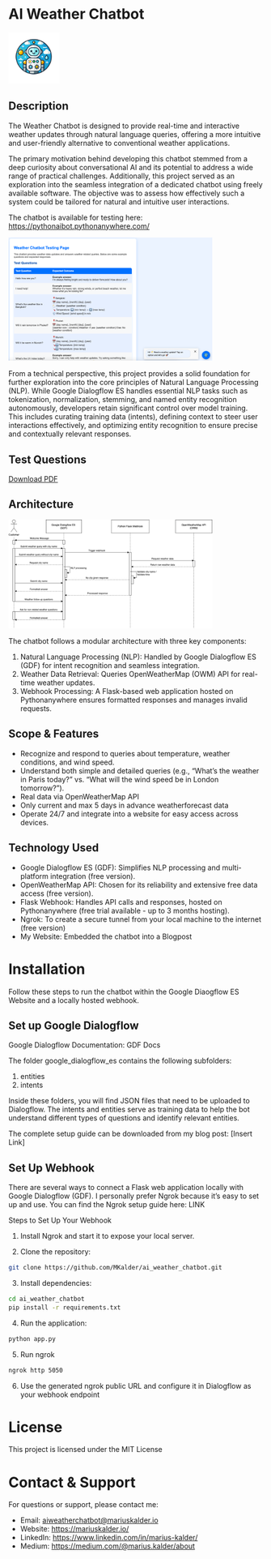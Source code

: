 # AI Weather Chatbot

<img src="images/chatbot_images/bot_icon/weather_chatbot.png" alt="Chatbot" width="20%">

## Description
The Weather Chatbot is designed to provide real-time and interactive weather updates through natural language queries, offering a more intuitive and user-friendly alternative to conventional weather applications.

The primary motivation behind developing this chatbot stemmed from a deep curiosity about conversational AI and its potential to address a wide range of practical challenges. Additionally, this project served as an exploration into the seamless integration of a dedicated chatbot using freely available software. The objective was to assess how effectively such a system could be tailored for natural and intuitive user interactions.

The chatbot is available for testing here: https://pythonaibot.pythonanywhere.com/

<img src="images/chatbot_images/website/hosted_website.png" alt="Chatbot" width="80%">

From a technical perspective, this project provides a solid foundation for further exploration into the core principles of Natural Language Processing (NLP). While Google Dialogflow ES handles essential NLP tasks such as tokenization, normalization, stemming, and named entity recognition autonomously, developers retain significant control over model training. This includes curating training data (intents), defining context to steer user interactions effectively, and optimizing entity recognition to ensure precise and contextually relevant responses. 

## Test Questions

<a href="test/test_questions.pdf" target="_blank">Download PDF</a>

## Architecture

<img src="images/architecture/architecture.png" alt="Architecture" width="80%">

The chatbot follows a modular architecture with three key components:
1. Natural Language Processing (NLP): Handled by Google Dialogflow ES (GDF) for intent recognition and seamless integration.
2. Weather Data Retrieval: Queries OpenWeatherMap (OWM) API for real-time weather updates.
3. Webhook Processing: A Flask-based web application hosted on Pythonanywhere ensures formatted responses and manages invalid requests.

## Scope & Features

- Recognize and respond to queries about temperature, weather conditions, and wind speed.
- Understand both simple and detailed queries (e.g., “What’s the weather in Paris today?” vs. “What will the wind speed be in London tomorrow?”).
- Real data via OpenWeatherMap API
- Only current and max 5 days in advance weatherforecast data
- Operate 24/7 and integrate into a website for easy access across devices.

## Technology Used

- Google Dialogflow ES (GDF): Simplifies NLP processing and multi-platform integration (free version).
- OpenWeatherMap API: Chosen for its reliability and extensive free data access (free version).
- Flask Webhook: Handles API calls and responses, hosted on Pythonanywhere (free trial available - up to 3 months hosting).
- Ngrok: To create a secure tunnel from your local machine to the internet (free version)
- My Website: Embedded the chatbot into a Blogpost 

# Installation
Follow these steps to run the chatbot within the Google Diaogflow ES Website and a locally hosted webhook. 

## Set up Google Dialogflow

Google Dialogflow Documentation: GDF Docs

The folder google_dialogflow_es contains the following subfolders:
1. entities
2. intents

Inside these folders, you will find JSON files that need to be uploaded to Dialogflow. The intents and entities serve as training data to help the bot understand different types of questions and identify relevant entities.

The complete setup guide can be downloaded from my blog post: [Insert Link]

## Set Up Webhook

There are several ways to connect a Flask web application locally with Google Dialogflow (GDF). I personally prefer Ngrok because it’s easy to set up and use. You can find the Ngrok setup guide here: LINK

Steps to Set Up Your Webhook

1. Install Ngrok and start it to expose your local server.

2. Clone the repository:

```bash
git clone https://github.com/MKalder/ai_weather_chatbot.git
```

3. Install dependencies:

```bash
cd ai_weather_chatbot
pip install -r requirements.txt
```

4. Run the application:

```bash
python app.py
```

5. Run ngrok

```bash
ngrok http 5050
```

6. Use the generated ngrok public URL and configure it in Dialogflow as your webhook endpoint

# License

This project is licensed under the MIT License

# Contact & Support

For questions or support, please contact me:
- Email: aiweatherchatbot@mariuskalder.io
- Website: https://mariuskalder.io/ 
- LinkedIn: https://www.linkedin.com/in/marius-kalder/
- Medium: https://medium.com/@marius.kalder/about 


